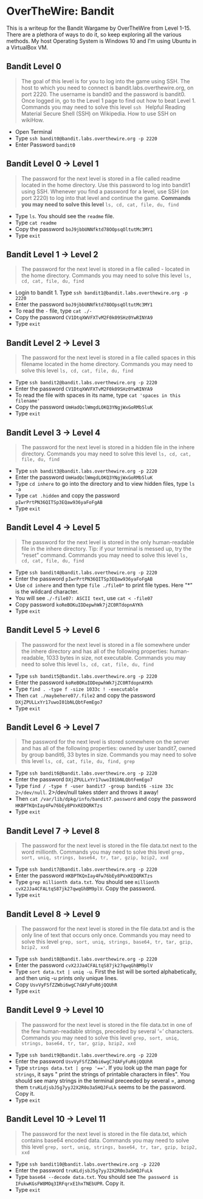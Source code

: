 # OverTheWire: Bandit
This is a writeup for the Bandit Wargame by OverTheWire from Level 1-15. There are a plethora of ways to do it, so keep exploring all the various methods. My host Operating System is Windows 10 and I'm using Ubuntu in a VirtualBox VM.
## **Bandit Level 0**
>  The goal of this level is for you to log into the game using SSH. The host to which you need to connect is bandit.labs.overthewire.org, on port 2220. The username is bandit0     and   the password is bandit0. Once logged in, go to the Level 1 page to find out how to beat Level 1.  
  Commands you may need to solve this level `ssh ` 
  Helpful Reading Material Secure
  Shell (SSH) on Wikipedia.
  How to use SSH on wikiHow.
- Open Terminal
- Type  ```ssh bandit0@bandit.labs.overthewire.org -p 2220```
- Enter Password ```bandit0```

## **Bandit Level 0 → Level 1**
>The password for the next level is stored in a file called readme located in the home directory. Use this password to log into bandit1 using SSH. Whenever you find a password for   a level, use SSH (on port 2220) to log into that level and continue the game. **Commands you may need to solve this level** `ls, cd, cat, file, du, find`
 - Type `ls`. You should see the `readme` file.
 - Type `cat readme`
 - Copy the password `boJ9jbbUNNfktd78OOpsqOltutMc3MY1`
 - Type `exit`


## **Bandit Level 1 → Level 2**
> The password for the next level is stored in a file called - located in the home directory.
Commands you may need to solve this level
`ls, cd, cat, file, du, find`
 - Login to bandit 1. Type ```ssh bandit1@bandit.labs.overthewire.org -p 2220```
 - Enter the password  `boJ9jbbUNNfktd78OOpsqOltutMc3MY1`
 - To read the `-` file, type `cat ./-`
 - Copy the password `CV1DtqXWVFXTvM2F0k09SHz0YwRINYA9`
 - Type `exit`

## **Bandit Level 2 → Level 3**
> The password for the next level is stored in a file called spaces in this filename located in the home directory.
Commands you may need to solve this level
`ls, cd, cat, file, du, find`
 - Type ```ssh bandit2@bandit.labs.overthewire.org -p 2220```
 - Enter the password  `CV1DtqXWVFXTvM2F0k09SHz0YwRINYA9`
 - To read the file with spaces in its name, type `cat 'spaces in this filename'`
 - Copy the password `UmHadQclWmgdLOKQ3YNgjWxGoRMb5luK`
 - Type `exit`
 
## **Bandit Level 3 → Level 4**
> The password for the next level is stored in a hidden file in the inhere directory.
Commands you may need to solve this level
`ls, cd, cat, file, du, find`

- Type ```ssh bandit3@bandit.labs.overthewire.org -p 2220```
- Enter the password  `UmHadQclWmgdLOKQ3YNgjWxGoRMb5luK`
- Type `cd inhere` to go into the directory and to view hidden files, type `ls -a`
- Type `cat .hidden` and copy the password `pIwrPrtPN36QITSp3EQaw936yaFoFgAB`
- Type `exit`

## **Bandit Level 4 → Level 5**
> The password for the next level is stored in the only human-readable file in the inhere directory. Tip: if your terminal is messed up, try the “reset” command.
Commands you may need to solve this level
`ls, cd, cat, file, du, find`

- Type ```ssh bandit4@bandit.labs.overthewire.org -p 2220```
- Enter the password  `pIwrPrtPN36QITSp3EQaw936yaFoFgAB`
- Use `cd inhere` and then type `file ./file0*` to print file types. Here "*" is the wildcard character.
- You will see `./-file07: ASCII text`, use `cat < -file07`
- Copy password `koReBOKuIDDepwhWk7jZC0RTdopnAYKh`
- Type `exit`


## **Bandit Level 5 → Level 6**
>The password for the next level is stored in a file somewhere under the inhere directory and has all of the following properties:
human-readable,
1033 bytes in size,
not executable.
Commands you may need to solve this level
`ls, cd, cat, file, du, find`

- Type ```ssh bandit5@bandit.labs.overthewire.org -p 2220```
- Enter the password  `koReBOKuIDDepwhWk7jZC0RTdopnAYKh`
- Type `find . -type f -size 1033c ! -executable`
- Then `cat ./maybehere07/.file2` and copy the password `DXjZPULLxYr17uwoI01bNLQbtFemEgo7`
- Type `exit`

## **Bandit Level 6 → Level 7**
> The password for the next level is stored somewhere on the server and has all of the following properties:
owned by user bandit7,
owned by group bandit6,
33 bytes in size.
Commands you may need to solve this level
`ls, cd, cat, file, du, find, grep`

- Type ```ssh bandit6@bandit.labs.overthewire.org -p 2220```
- Enter the password  `DXjZPULLxYr17uwoI01bNLQbtFemEgo7`
- Type `find / -type f -user bandit7 -group bandit6 -size 33c 2>/dev/null`. 2>/dev/null takes stderr and throws it away!
- Then `cat /var/lib/dpkg/info/bandit7.password` and copy the password `HKBPTKQnIay4Fw76bEy8PVxKEDQRKTzs`
- Type `exit`

## **Bandit Level 7 → Level 8**
> The password for the next level is stored in the file data.txt next to the word millionth.
Commands you may need to solve this level
`grep, sort, uniq, strings, base64, tr, tar, gzip, bzip2, xxd`


- Type ```ssh bandit7@bandit.labs.overthewire.org -p 2220```
- Enter the password  `HKBPTKQnIay4Fw76bEy8PVxKEDQRKTzs`
- Type `grep millionth data.txt`. You should see `millionth	cvX2JJa4CFALtqS87jk27qwqGhBM9plV`. Copy the password.
- Type `exit`

## **Bandit Level 8 → Level 9**
> The password for the next level is stored in the file data.txt and is the only line of text that occurs only once.
Commands you may need to solve this level
`grep, sort, uniq, strings, base64, tr, tar, gzip, bzip2, xxd`

- Type ```ssh bandit8@bandit.labs.overthewire.org -p 2220```
- Enter the password  `cvX2JJa4CFALtqS87jk27qwqGhBM9plV`
- Type `sort data.txt | uniq -u`. First the list will be sorted alphabetically, and then uniq -u prints only unique lines.
- Copy `UsvVyFSfZZWbi6wgC7dAFyFuR6jQQUhR`
- Type `exit`

## **Bandit Level 9 → Level 10**
> The password for the next level is stored in the file data.txt in one of the few human-readable strings, preceded by several ‘=’ characters.
Commands you may need to solve this level
`grep, sort, uniq, strings, base64, tr, tar, gzip, bzip2, xxd`
- Type ```ssh bandit9@bandit.labs.overthewire.org -p 2220```
- Enter the password  `UsvVyFSfZZWbi6wgC7dAFyFuR6jQQUhR`
- Type `strings data.txt | grep '=='`. If you look up the man page for `strings`, it says " print the strings of printable characters in files". You should see many strings in the terminal preceeded by several =, among them `truKLdjsbJ5g7yyJ2X2R0o3a5HQJFuLk` seems to be the password. Copy it.
- Type `exit`

## **Bandit Level 10 → Level 11**
> The password for the next level is stored in the file data.txt, which contains base64 encoded data.
Commands you may need to solve this level
`grep, sort, uniq, strings, base64, tr, tar, gzip, bzip2, xxd`

- Type ```ssh bandit10@bandit.labs.overthewire.org -p 2220```
- Enter the password  `truKLdjsbJ5g7yyJ2X2R0o3a5HQJFuLk`
- Type `base64 --decode data.txt`. You should see `The password is IFukwKGsFW8MOq3IRFqrxE1hxTNEbUPR`. Copy it.
- Type `exit`





